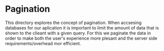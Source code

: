 # Pagination
This directory explores the concept of pagination.  When accsesing databases for our aplication it is important to limit the amount of data that is shown to the clieant with a given query.  For this we paginate the data in order to make both the user's experience more plesant and the server side requirements/overhead mor efficient.
